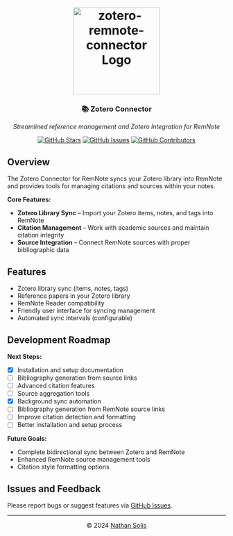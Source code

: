 <h1 align="center">
    <img src="https://raw.githubusercontent.com/coldenate/zotero-remnote-connector/main/assets/logo.svg" alt="zotero-remnote-connector Logo" height="200px">
</h1>

<h3 align="center">
    📚 Zotero Connector
</h3>
<p align="center">
    <i>Streamlined reference management and Zotero Integration for RemNote</i>
</p>

<p align="center">
    <a href="https://github.com/coldenate/zotero-remnote-connector/stargazers"><img src="https://img.shields.io/github/stars/coldenate/zotero-remnote-connector?colorA=363a4f&colorB=b7bdf8&style=for-the-badge" alt="GitHub Stars"></a>
    <a href="https://github.com/coldenate/zotero-remnote-connector/issues"><img src="https://img.shields.io/github/issues/coldenate/zotero-remnote-connector?colorA=363a4f&colorB=f5a97f&style=for-the-badge" alt="GitHub Issues"></a>
    <a href="https://github.com/coldenate/zotero-remnote-connector/contributors"><img src="https://img.shields.io/github/contributors/coldenate/zotero-remnote-connector?colorA=363a4f&colorB=a6da95&style=for-the-badge" alt="GitHub Contributors"></a>
</p>

## Overview

The Zotero Connector for RemNote syncs your Zotero library into RemNote and provides tools for managing citations and sources within your notes.

**Core Features:**

-   **Zotero Library Sync** – Import your Zotero items, notes, and tags into RemNote
-   **Citation Management** – Work with academic sources and maintain citation integrity
-   **Source Integration** – Connect RemNote sources with proper bibliographic data

## Features

-   Zotero library sync (items, notes, tags)
-   Reference papers in your Zotero library
-   RemNote Reader compatibility
-   Friendly user interface for syncing management
-   Automated sync intervals (configurable)

## Development Roadmap

**Next Steps:**

-   [x] Installation and setup documentation
-   [ ] Bibliography generation from source links
-   [ ] Advanced citation features
-   [ ] Source aggregation tools
-   [x] Background sync automation
-   [ ] Bibliography generation from RemNote source links
-   [ ] Improve citation detection and formatting
-   [ ] Better installation and setup process

**Future Goals:**

-   Complete bidirectional sync between Zotero and RemNote
-   Enhanced RemNote source management tools
-   Citation style formatting options

## Issues and Feedback

Please report bugs or suggest features via [GitHub Issues](https://github.com/coldenate/zotero-remnote-connector/issues).

---

<p align="center">
    © 2024 <a href="https://github.com/coldenate" target="_blank">Nathan Solis</a>
</p>
